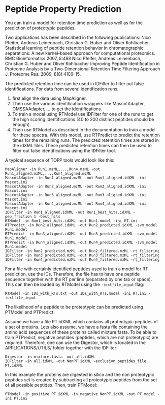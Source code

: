 Peptide Property Prediction
===========================

You can train a model for retention time prediction as well as for the prediction of proteotypic peptides.

Two applications has been described in the following publications: Nico Pfeifer, Andreas Leinenbach, Christian G. Huber
and Oliver Kohlbacher Statistical learning of peptide retention behavior in chromatographic separations: A new
kernel-based approach for computational proteomics. BMC Bioinformatics 2007, 8:468 Nico Pfeifer, Andreas Leinenbach,
Christian G. Huber and Oliver Kohlbacher Improving Peptide Identification in Proteome Analysis by a Two-Dimensional
Retention Time Filtering Approach J. Proteome Res. 2009, 8(8):4109-15.

The predicted retention time can be used in IDFilter to filter out false identifications. For data from several
identification runs:

1. first align the data using MapAligner.
2. Then use the various identification wrappers like MascotAdapter, OMSSAAdapter, ... to get the identifications.
3. To train a model using RTModel use IDFilter for one of the runs to get the high scoring identifications (40 to 200
   distinct peptides should be enough).
4. Then use RTModel as described in the documentation to train a model for these spectra. With this model, use RTPredict
   to predict the retention times for the remaining runs. The predicted retention times are stored in the idXML files.
   These predicted retention times can then be used to filter out false identifications using the IDFilter tool.

A typical sequence of TOPP tools would look like this:

```
MapAligner -in Run1.mzML,...,Run4.mzML -out Run1_aligned.mzML,...,Run4_aligned.mzML
MascotAdapter -in Run1_aligned.mzML -out Run1_aligned.idXML -ini Mascot.ini
MascotAdapter -in Run2_aligned.mzML -out Run2_aligned.idXML -ini Mascot.ini
MascotAdapter -in Run3_aligned.mzML -out Run3_aligned.idXML -ini Mascot.ini
MascotAdapter -in Run4_aligned.mzML -out Run4_aligned.idXML -ini Mascot.ini
IDFilter -in Run1_aligned.idXML -out Run1_best_hits.idXML -pep_fraction 1 -best_hits
RTModel -in Run1_best_hits.idXML -out Run1.model -ini RT.ini
RTPredict -in Run2_aligned.idXML -out Run2_predicted.idXML -svm_model Run1.model
RTPredict -in Run3_aligned.idXML -out Run3_predicted.idXML -svm_model Run1.model
RTPredict -in Run4_aligned.idXML -out Run4_predicted.idXML -svm_model Run1.model
IDFilter -in Run2_predicted.mzML -out Run2_filtered.mzML -rt_filtering
IDFilter -in Run3_predicted.mzML -out Run3_filtered.mzML -rt_filtering
IDFilter -in Run4_predicted.mzML -out Run4_filtered.mzML -rt_filtering
```

For a file with certainly identified peptides used to train a model for RT prediction, use the IDs. Therefore, the file
has to have one peptide sequence together with the RT per line (separated by one tab or space). This can then be loaded
by RTModel using the `-textfile_input` flag:

```
RTModel -in IDs_with_RTs.txt -out IDs_with_RTs.model -ini RT.ini -textfile_input
```

The likelihood of a peptide to be proteotypic can be predicted using PTModel and PTPredict.

Assume we have a file PT.idXML which contains all proteotypic peptides of a set of proteins. Lets also assume, we have
a fasta file containing the amino acid sequences of these proteins called mixture.fasta. To be able to train PTPredict,
negative peptides (peptides, which are not proteotypic) are required. Therefore, one can use the Digestor, which is
located in the APPLICATIONS/UTILS/ folder together with the IDFilter:

```
Digestor -in mixture.fasta -out all.idXML
IDFilter -in all.idXML -out NonPT.idXML -exclusion_peptides_file PT.idXML

```

In this example the proteins are digested in silico and the non proteotypic peptides set is created by subtracting all
proteotypic peptides from the set of all possible peptides. Then, train PTModel:

`PTModel -in_positive PT.idXML -in_negative NonPT.idXML -out PT.model -ini PT.ini`
